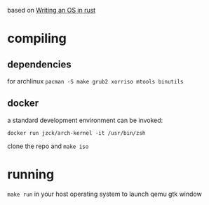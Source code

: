 based on [Writing an OS in rust](https://os.phil-opp.com/)

# compiling

## dependencies

for archlinux `pacman -S make grub2 xorriso mtools binutils`

## docker
a standard development environment can be invoked:

```
docker run jzck/arch-kernel -it /usr/bin/zsh
```

clone the repo and `make iso`

# running

`make run` in your host operating system to launch qemu gtk window
